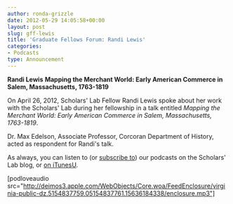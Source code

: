 ```yaml
---
author: ronda-grizzle
date: 2012-05-29 14:05:58+00:00
layout: post
slug: gff-lewis
title: 'Graduate Fellows Forum: Randi Lewis'
categories:
- Podcasts
type: Announcement
---
```


**Randi Lewis**
**Mapping the Merchant World: Early American Commerce in Salem, Massachusetts, 1763-1819**

On April 26, 2012, Scholars' Lab Fellow Randi Lewis spoke about her work with the Scholars' Lab during her fellowship in a talk entitled _Mapping the Merchant World: Early American Commerce in Salem, Massachusetts, 1763-1819_.

Dr. Max Edelson, Associate Professor, Corcoran Department of History, acted as respondent for Randi's talk.

As always, you can listen to (or [subscribe to](http://www.scholarslab.org/category/podcasts/)) our podcasts on the Scholars' Lab blog, or [on iTunesU](http://itunes.apple.com/us/itunes-u/scholars-lab-speaker-series/id401906619).

[podloveaudio src="http://deimos3.apple.com/WebObjects/Core.woa/FeedEnclosure/virginia-public-dz.5154837759.05154837761.15636184338/enclosure.mp3"]
